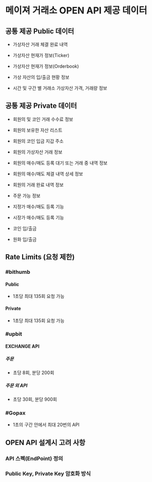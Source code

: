 # 메이져 거래소 OPEN API 제공 데이터



## 공통 제공 Public 데이터

- 가상자산 거래 체결 완료 내역

- 가상자산 현재가 정보(Ticker)

- 가상자산 현재가 정보(Orderbook)

- 가상 자산의 입/출금 현황 정보

- 시간 및 구간 별 거래소 가상자산 가격, 거래량 정보


## 공통 제공 Private 데이터

- 회원의 및 코인 거래 수수료 정보

- 회원의 보유한 자산 리스트

- 회원의 코인 입금 지갑 주소

- 회원의 가상자산 거래 정보

- 회원의 매수/매도 등록 대기 또는 거래 중 내역 정보

- 회원의 매수/매도 체결 내역 상세 정보

- 회원의 거래 완료 내역 정보

- 주문 가능 정보

- 지정가 매수/매도 등록 기능

- 시장가 매수/매도 등록 기능

- 코인 입/출금

- 원화 입/출금







## Rate Limits (요청 제한)

### #bithumb

#### Public
- 1초당 최대 135회 요청 가능

#### Private
- 1초당 최대 135회 요청 가능


### #upbit

#### EXCHANGE API

##### 주문
- 초당 8회, 분당 200회

##### 주문 외 API
- 초당 30회, 분당 900회

### #Gopax

- 1초의 구간 안에서 최대 20번의 API






## OPEN API 설계시 고려 사항

### API 스펙(EndPoint) 정의

### Public Key, Private Key 암호화 방식


